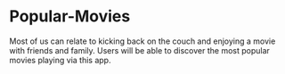 # Popular-Movies
Most of us can relate to kicking back on the couch and enjoying a movie with friends and family. Users will be able to discover the most popular movies playing via this app.
